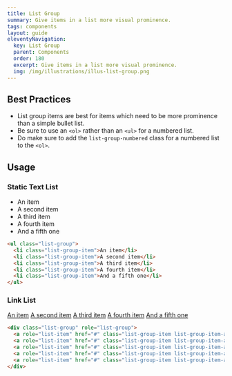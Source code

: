 ```yaml
---
title: List Group
summary: Give items in a list more visual prominence.
tags: components
layout: guide
eleventyNavigation:
  key: List Group
  parent: Components
  order: 180
  excerpt: Give items in a list more visual prominence.
  img: /img/illustrations/illus-list-group.png
---
```


## Best Practices

- List group items are best for items which need to be more prominence than a simple bullet list.
- Be sure to use an `<ol>` rather than an `<ul>` for a numbered list.
- Do make sure to add the `list-group-numbered` class for a numbered list to the `<ol>`.

## Usage

### Static Text List

<ul class="list-group">
  <li class="list-group-item">An item</li>
  <li class="list-group-item">A second item</li>
  <li class="list-group-item">A third item</li>
  <li class="list-group-item">A fourth item</li>
  <li class="list-group-item">And a fifth one</li>
</ul>

```html
<ul class="list-group">
  <li class="list-group-item">An item</li>
  <li class="list-group-item">A second item</li>
  <li class="list-group-item">A third item</li>
  <li class="list-group-item">A fourth item</li>
  <li class="list-group-item">And a fifth one</li>
</ul>
```

### Link List

<div class="list-group" role="list-group">
  <a role="list-item" href="#" class="list-group-item list-group-item-action">An item</a>
  <a role="list-item" href="#" class="list-group-item list-group-item-action">A second item</a>
  <a role="list-item" href="#" class="list-group-item list-group-item-action">A third item</a>
  <a role="list-item" href="#" class="list-group-item list-group-item-action">A fourth item</a>
  <a role="list-item" href="#" class="list-group-item list-group-item-action">And a fifth one</a>
</div>

<!-- prettier-ignore -->
```html
<div class="list-group" role="list-group">
  <a role="list-item" href="#" class="list-group-item list-group-item-action">An item</a>
  <a role="list-item" href="#" class="list-group-item list-group-item-action">A second item</a>
  <a role="list-item" href="#" class="list-group-item list-group-item-action">A third item</a>
  <a role="list-item" href="#" class="list-group-item list-group-item-action">A fourth item</a>
  <a role="list-item" href="#" class="list-group-item list-group-item-action">And a fifth one</a>
</div>
```
